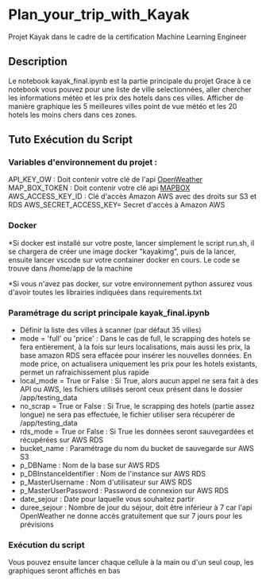 # Plan_your_trip_with_Kayak
Projet Kayak dans le cadre de la certification Machine Learning Engineer

## Description
Le notebook kayak_final.ipynb est la partie principale du projet
Grace à ce notebook vous pouvez pour une liste de ville selectionnées, aller chercher les informations météo et les prix des hotels dans ces villes. 
Afficher de manière graphique les 5 meilleures villes point de vue météo et les 20 hotels les moins chers dans ces zones.

## Tuto Exécution du Script

### Variables d'environnement du projet : 
API_KEY_OW : Doit contenir votre clé de l'api [OpenWeather](https://openweathermap.org) 
MAP_BOX_TOKEN : Doit contenir votre clé api [MAPBOX](https://www.mapbox.com)
AWS_ACCESS_KEY_ID : Clé d'accès Amazon AWS avec des droits sur S3 et RDS
AWS_SECRET_ACCESS_KEY= Secret d'accès à Amazon AWS

### Docker
*Si docker est installé sur votre poste, lancer simplement le script run.sh, il se chargera de créer une image docker "kayakimg", puis de la lancer, ensuite lancer vscode sur votre container docker en cours. Le code se trouve dans /home/app de la machine

*Si vous n'avez pas docker, sur votre environnement python assurez vous d'avoir toutes les librairies indiquées dans requirements.txt

### Paramétrage du script principale kayak_final.ipynb
* Définir la liste des villes à scanner (par défaut 35 villes)
* mode = 'full' ou 'price' : Dans le cas de full, le scrapping des hotels se fera entièrement, à la fois sur leurs localisations, mais aussi les prix, la base amazon RDS sera effacée pour insérer les nouvelles données. En mode price, on actualisera uniquement les prix pour les hotels existants, permet un rafraichissement plus rapide
* local_mode = True or False : Si True, alors aucun appel ne sera fait à des API ou AWS, les fichiers utilisés seront ceux présent dans le dossier /app/testing_data
* no_scrap = True or False : Si True, le scrapping des hotels (partie assez longue) ne sera pas effectuée, le fichier utiliser sera récupérer de /app/testing_data
* rds_mode = True or False : Si True les données seront sauvegardées et récupérées sur AWS RDS
* bucket_name : Paramétrage du nom du bucket de sauvegarde sur AWS S3
* p_DBName : Nom de la base sur AWS RDS
* p_DBInstanceIdentifier : Nom de l'instance sur AWS RDS
* p_MasterUsername : Nom d'utilisateur sur AWS RDS
* p_MasterUserPassword : Password de connexion sur AWS RDS
* date_sejour : Date pour laquelle vous souhaitez partir
* duree_sejour : Nombre de jour du séjour, doit être inférieur à 7 car l'api OpenWeather ne donne accès gratuitement que sur 7 jours pour les prévisions

### Exécution du script
Vous pouvez ensuite lancer chaque cellule à la main ou d'un seul coup, les graphiques seront affichés en bas